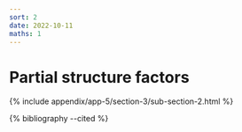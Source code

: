 ```yaml
---
sort: 2
date: 2022-10-11
maths: 1
---
```


# Partial structure factors

{% include appendix/app-5/section-3/sub-section-2.html %}

{% bibliography --cited %}

